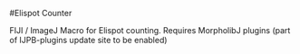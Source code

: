 #Elispot Counter

FIJI / ImageJ Macro for Elispot counting. Requires MorpholibJ plugins (part of IJPB-plugins update site to be enabled)
